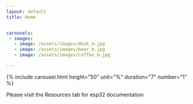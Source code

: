 ```yaml
---
layout: default
title: Home


carousels:
 - images:
   - image: /assets/images/desk_m.jpg
   - image: /assets/images/bear_m.jpg
   - image: /assets/images/coffee_m.jpg

---
```


{% include carousel.html height="50" unit="%" duration="7" number="1" %}





Please visit the Resources tab for esp32 documentation


